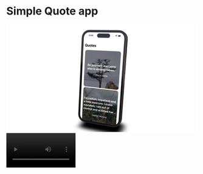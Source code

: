 # Simple Quote app
<img src="./Images/screen2.png" alt="drawing" width="700"/>
<video src="./Images/recording.mp4" controls="controls" width="182">
</video>